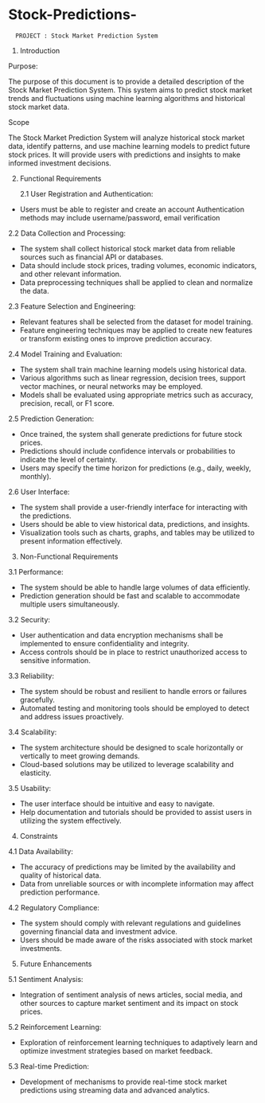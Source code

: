 # Stock-Predictions-

      PROJECT : Stock Market Prediction System

1. Introduction

Purpose:

The purpose of this document is to provide a detailed description of the Stock Market Prediction System. This system aims to predict stock market trends and fluctuations using machine learning algorithms and historical stock market data.

 Scope

The Stock Market Prediction System will analyze historical stock market data, identify patterns, and use machine learning models to predict future stock prices. It will provide users with predictions and insights to make informed investment decisions.

2. Functional Requirements


   2.1 User Registration and Authentication: 

- Users must be able to register and create an account Authentication methods may include username/password, email verification

2.2 Data Collection and Processing:
   - The system shall collect historical stock market data from reliable sources such as financial API or databases.
   - Data should include stock prices, trading volumes, economic indicators, and other relevant information.
   - Data preprocessing techniques shall be applied to clean and normalize the data.

2.3 Feature Selection and Engineering:
   - Relevant features shall be selected from the dataset for model training.
   - Feature engineering techniques may be applied to create new features or transform existing ones to improve prediction accuracy.

2.4 Model Training and Evaluation:
   - The system shall train machine learning models using historical data.
   - Various algorithms such as linear regression, decision trees, support vector machines, or neural networks may be employed.
   - Models shall be evaluated using appropriate metrics such as accuracy, precision, recall, or F1 score.

2.5 Prediction Generation:
   - Once trained, the system shall generate predictions for future stock prices.
   - Predictions should include confidence intervals or probabilities to indicate the level of certainty.
   - Users may specify the time horizon for predictions (e.g., daily, weekly, monthly).

2.6 User Interface:
   - The system shall provide a user-friendly interface for interacting with the predictions.
   - Users should be able to view historical data, predictions, and insights.
   - Visualization tools such as charts, graphs, and tables may be utilized to present information effectively.

3. Non-Functional Requirements

3.1 Performance:
   - The system should be able to handle large volumes of data efficiently.
   - Prediction generation should be fast and scalable to accommodate multiple users simultaneously.

3.2 Security:
   - User authentication and data encryption mechanisms shall be implemented to ensure confidentiality and integrity.
   - Access controls should be in place to restrict unauthorized access to sensitive information.

3.3 Reliability:
   - The system should be robust and resilient to handle errors or failures gracefully.
   - Automated testing and monitoring tools should be employed to detect and address issues proactively.

3.4 Scalability:
   - The system architecture should be designed to scale horizontally or vertically to meet growing demands.
   - Cloud-based solutions may be utilized to leverage scalability and elasticity.

3.5 Usability:
   - The user interface should be intuitive and easy to navigate.
   - Help documentation and tutorials should be provided to assist users in utilizing the system effectively.

4. Constraints

4.1 Data Availability:

   - The accuracy of predictions may be limited by the availability and quality of historical data.
   - Data from unreliable sources or with incomplete information may affect prediction performance.

4.2 Regulatory Compliance:

   - The system should comply with relevant regulations and guidelines governing financial data and investment advice.
   - Users should be made aware of the risks associated with stock market investments.

5. Future Enhancements

5.1 Sentiment Analysis:
   - Integration of sentiment analysis of news articles, social media, and other sources to capture market sentiment and its impact on stock prices.

5.2 Reinforcement Learning:
  
 - Exploration of reinforcement learning techniques to adaptively learn and optimize investment strategies based on market feedback.

5.3 Real-time Prediction:
 
  - Development of mechanisms to provide real-time stock market predictions using streaming data and advanced analytics.

